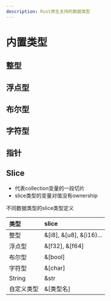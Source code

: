 ```yaml
---
description: Rust原生支持的数据类型
---
```


# 内置类型

## 整型

## 浮点型

## 布尔型

## 字符型

## 指针

## Slice

* 代表collection变量的一段切片
* slice类型的变量对值没有ownership

不同数据类型的slice类型定义

| 类型 | slice |
| :--- | :--- |
| 整型 | &\[i8\], &\[u8\], &\[i16}... |
| 浮点型 | &\[f32\], &\[f64\] |
| 布尔型 | &\[bool\] |
| 字符型 | &\[char\] |
| String | &str |
| 自定义类型 | &\[类型名\] |


